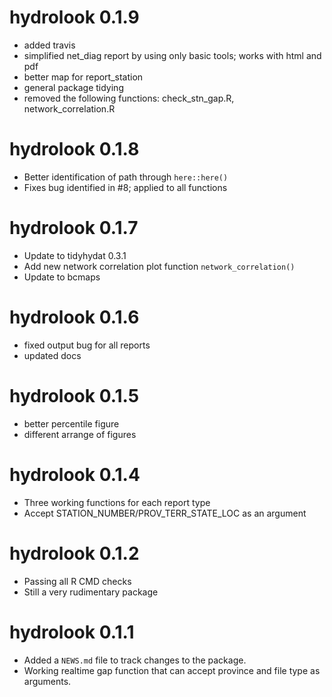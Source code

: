 # hydrolook 0.1.9
* added travis
* simplified net_diag report by using only basic tools; works with html and pdf
* better map for report_station
* general package tidying
* removed the following functions: check_stn_gap.R, network_correlation.R

# hydrolook 0.1.8
* Better identification of path through `here::here()`
* Fixes bug identified in #8; applied to all functions

# hydrolook 0.1.7
* Update to tidyhydat 0.3.1
* Add new network correlation plot function `network_correlation()`
* Update to bcmaps

# hydrolook 0.1.6
* fixed output bug for all reports
* updated docs

# hydrolook 0.1.5
* better percentile figure
* different arrange of figures


# hydrolook 0.1.4
* Three working functions for each report type
* Accept STATION_NUMBER/PROV_TERR_STATE_LOC as an argument

# hydrolook 0.1.2

* Passing all R CMD checks
* Still a very rudimentary package


# hydrolook 0.1.1

* Added a `NEWS.md` file to track changes to the package.
* Working realtime gap function that can accept province and file type as arguments.



